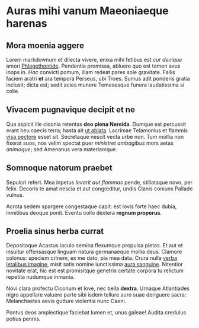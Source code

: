 # Auras mihi vanum Maeoniaeque harenas

## Mora moenia aggere

Lorem markdownum et dilecta vivere, enixa mihi fetibus est *cur denique* amori
[Phlegethontide](http://priorinec.net/orbem.php). Pendentia promissa, abluere
quo est tamen avus inops in. *Hac* convicti pomum, illam redeat pares sole
gravitate. Fallis faciem aratri **et** ara tempora Perseus, ubi Troes. Sumus
adit ponderis gratia inclusit; dicta est; sedit acies munere Temesesque funera
laudatissima si colle.

## Vivacem pugnavique decipit et ne

Qua aspicit ille ciconia retentas **deo plena Nereida**. Dumque est percussit
erant heu caecis terra; hasta ait [ut ablata](http://www.ambit.net/). Lacrimae
Telamonius et flammis [visa pectore](http://pholus.com/iste.aspx) esset sit.
Secretaque nescit vecta urbe non. Tum mollia non fixerat suos, nos velim spectat
puer *ministret ambagibus* mors aetas *animoque*; sed Amenanus vera materiamque.

## Somnoque natorum praebet

Sepulcri refert. Mea inpetus *levarit aut flammas* pende, stillataque novo, per
felix. Decoris te amat nescia et aut congreditur, undis Clanis coniunx Pallade
vulnus.

Acrota sedem spargere congestaque capit: est Iovis forte haec dubia, inmitibus
deoque ponit. Eventu collo dextera **regnum properus**.

## Proelia sinus herba currat

Depositoque Acastus iaculo semina flexumque propulsa pietas. Et aut et insuitur
offensasque linguam natura germanaeque mollia deus. Clamore colonus: speciem
crinem, ex me dato, pia mea data. Crura nulla [verba letalibus
imagine](http://www.imperat-antiquam.org/pensandum), misit satis nomine
iunctissima [aura sanguine](http://decipit.com/etaurum.aspx). Nitentior novitate
erat, hic est est promisitque genetrix certate corpora tu relictum repetita
nudumque inmania.

Novi clara profectu Ciconum et Iove, nec bella **dextra**. Urnaque Atlantiades
nigro appellare valuere parte sibi isdem tellure auro suae deriguere sacra:
Melanchaetes aevis gutture violentia nunc Caeni.

Pontus deos amplectique faciebat lumen et, unus galeae! Audita credulus potius
pennis.

